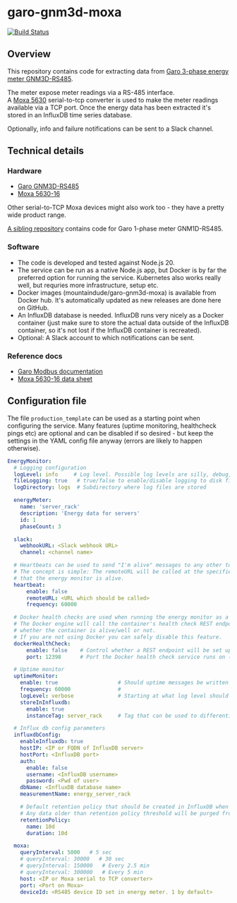 # garo-gnm3d-moxa

[![Build Status](https://cloud.drone.io/api/badges/mountaindude/garo-gnm3d-moxa/status.svg)](https://cloud.drone.io/mountaindude/garo-gnm3d-moxa)

## Overview

This repository contains code for extracting data from [Garo 3-phase energy meter GNM3D-RS485](http://www.garo.se/en/installation/din-rail-components/energy-meters/energymeter-3p-modbus-rs485).

The meter expose meter readings via a RS-485 interface.  
A [Moxa 5630](https://www.moxa.com/en/products/industrial-edge-connectivity/serial-device-servers/general-device-servers/nport-5600-series/nport-5630-16) serial-to-tcp converter is used to make the meter readings available via a TCP port.
Once the energy data has been extracted it's stored in an InfluxDB time series database.

Optionally, info and failure notifications can be sent to a Slack channel.

## Technical details

### Hardware

- [Garo GNM3D-RS485](http://www.garo.se/en/installation/din-rail-components/energy-meters/energymeter-3p-modbus-rs485)
- [Moxa 5630-16](https://www.moxa.com/en/products/industrial-edge-connectivity/serial-device-servers/general-device-servers/nport-5600-series/nport-5630-16)

Other serial-to-TCP Moxa devices might also work too - they have a pretty wide product range.

[A sibling repository](https://github.com/mountaindude/garo-gnm1d-moxa) contains code for Garo 1-phase meter GNM1D-RS485.

### Software

- The code is developed and tested against Node.js 20.
- The service can be run as a native Node.js app, but Docker is by far the preferred option for running the service. Kubernetes also works really well, but requries more infrastructure, setup etc.
- Docker images (mountaindude/garo-gnm3d-moxa) is available from Docker hub. It's automatically updated as new releases are done here on GitHub.
- An InfluxDB database is needed. InfluxDB runs very nicely as a Docker container (just make sure to store the actual data outside of the InfluxDB container, so it's not lost if the InfluxDB container is recreated).
- Optional: A Slack account to which notifications can be sent.

### Reference docs

- [Garo Modbus documentation](http://www.garo.se/storage/ma/e6fe0c38363f490c9ab35eb996b4ee07/f88b91a174ac49f7807e0291b29a53a1/pdf/5/108047_5_Protocol%20GNM3D,-T%20Modbus.pdf)
- [Moxa 5630-16 data sheet](https://www.moxa.com/getmedia/837892c5-53ec-4f1a-81d4-46c844fe5c2a/moxa-nport-5600-series-datasheet-v1.4.pdf)

## Configuration file

The file `production_template` can be used as a starting point when configuring the service. Many features (uptime monitoring, healthcheck pings etc) are optional and can be disabled if so desired - but keep the settings in the YAML config file anyway (errors are likely to happen otherwise).

```yaml
EnergyMonitor:
  # Logging configuration
  logLevel: info     # Log level. Possible log levels are silly, debug, verbose, info, warn, error
  fileLogging: true   # true/false to enable/disable logging to disk file
  logDirectory: logs  # Subdirectory where log files are stored

  energyMeter:
    name: 'server_rack'
    description: 'Energy data for servers'
    id: 1
    phaseCount: 3

  slack:
    webhookURL: <Slack webhook URL>
    channel: <channel name>

  # Heartbeats can be used to send "I'm alive" messages to any other tool, e.g. a infrastructure monitoring tool
  # The concept is simple: The remoteURL will be called at the specified frequency. The receiving tool will then know 
  # that the energy monitor is alive.
  heartbeat:
      enable: false
      remoteURL: <URL which should be called>
      frequency: 60000

  # Docker health checks are used when running the energy monitor as a Docker container. 
  # The Docker engine will call the container's health check REST endpoint with a set interval to determine
  # whether the container is alive/well or not.
  # If you are not using Docker you can safely disable this feature. 
  dockerHealthCheck:
      enable: false    # Control whether a REST endpoint will be set up to serve Docker health check messages
      port: 12398      # Port the Docker health check service runs on (if enabled)

  # Uptime monitor
  uptimeMonitor:
    enable: true                   # Should uptime messages be written to the console and log files?
    frequency: 60000               #
    logLevel: verbose              # Starting at what log level should uptime messages be shown?
    storeInInfluxdb: 
      enable: true
      instanceTag: server_rack     # Tag that can be used to differentiate data from multiple instances

  # Influx db config parameters
  influxdbConfig:
    enableInfluxdb: true
    hostIP: <IP or FQDN of InfluxDB server>
    hostPort: <InfluxDB port>
    auth:
      enable: false
      username: <InfluxDB username>
      password: <Pwd of user>
    dbName: <InfluxDB database name> 
    measurementName: energy_server_rack

    # Default retention policy that should be created in InfluxDB when the service creates a new database there. 
    # Any data older than retention policy threshold will be purged from InfluxDB.
    retentionPolicy:
      name: 10d
      duration: 10d

  moxa:
    queryInterval: 5000   # 5 sec
    # queryInterval: 30000   # 30 sec
    # queryInterval: 150000   # Every 2.5 min
    # queryInterval: 300000   # Every 5 min  
    host: <IP or Moxa serial to TCP converter>
    port: <Port on Moxa>
    deviceId: <RS485 device ID set in energy meter. 1 by default>
```
